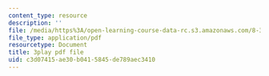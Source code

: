 ```yaml
---
content_type: resource
description: ''
file: /media/https%3A/open-learning-course-data-rc.s3.amazonaws.com/8-333-statistical-mechanics-i-statistical-mechanics-of-particles-fall-2013/c3d07415ae30b0415845de789aec3410_JaEqS1ozlHY.pdf
file_type: application/pdf
resourcetype: Document
title: 3play pdf file
uid: c3d07415-ae30-b041-5845-de789aec3410
---
```

